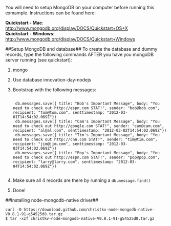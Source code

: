 
You will need to setup MongoDB on your computer before running this exmample.  Instructions can be found here:

**Quickstart - Mac**: http://www.mongodb.org/display/DOCS/Quickstart+OS+X   
**Quickstart - Windows**: http://www.mongodb.org/display/DOCS/Quickstart+Windows

##Setup MongoDB and database##
To create the database and dummy records, type the following commands AFTER you have you mongoDB server running (see quickstart):

1. mongo
2. Use database innovation-day-nodejs
3. Bootstrap with the following messages:  

	<pre><code>
	db.messages.save({ title: "Bob's Important Message", body: "You need to check out http://espn.com STAT!", sender: "bob@bob.com", recipient: "tom@tom.com", senttimestamp: "2012-03-01T14:54:02.069Z"})      
	db.messages.save({ title: "Cam's Important Message", body: "You need to check out http://google.com STAT!", sender: "cam@cam.com", recipient: "al@al.com", senttimestamp: "2012-03-02T14:54:02.069Z"})     
	db.messages.save({ title: "Tim's Important Message", body: "You need to check out http://cnn.com STAT!", sender: "tim@tim.com", recipient: "jim@jim.com", senttimestamp: "2012-03-03T14:54:02.069Z"})   
	db.messages.save({ title: "Pop's Important Message", body: "You need to check out http://espn.com STAT!", sender: "pop@pop.com", recipient: "larry@larry.com", senttimestamp: "2012-03-04T14:54:02.069Z"})  
	</code></pre>

4. Make sure all 4 records are there by running a <code>db.message.find()</code>
5. Done!

##Installing node-mongodb-native driver##

    curl -O https://download.github.com/christkv-node-mongodb-native-V0.8.1-91-g54525d8.tar.gz
    $ tar -xzf christkv-node-mongodb-native-V0.8.1-91-g54525d8.tar.gz